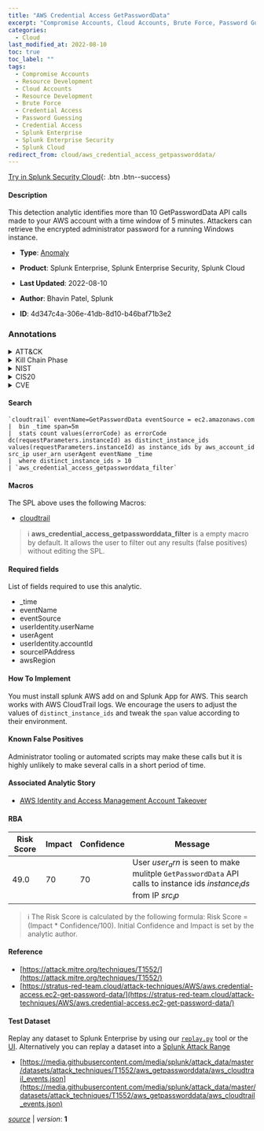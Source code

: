 ```yaml
---
title: "AWS Credential Access GetPasswordData"
excerpt: "Compromise Accounts, Cloud Accounts, Brute Force, Password Guessing"
categories:
  - Cloud
last_modified_at: 2022-08-10
toc: true
toc_label: ""
tags:
  - Compromise Accounts
  - Resource Development
  - Cloud Accounts
  - Resource Development
  - Brute Force
  - Credential Access
  - Password Guessing
  - Credential Access
  - Splunk Enterprise
  - Splunk Enterprise Security
  - Splunk Cloud
redirect_from: cloud/aws_credential_access_getpassworddata/
---
```




[Try in Splunk Security Cloud](https://www.splunk.com/en_us/cyber-security.html){: .btn .btn--success}

#### Description

This detection analytic identifies more than 10 GetPasswordData API calls made to your AWS account with a time window of 5 minutes. Attackers can retrieve the encrypted administrator password for a running Windows instance.

- **Type**: [Anomaly](https://github.com/splunk/security_content/wiki/Detection-Analytic-Types)
- **Product**: Splunk Enterprise, Splunk Enterprise Security, Splunk Cloud

- **Last Updated**: 2022-08-10
- **Author**: Bhavin Patel, Splunk
- **ID**: 4d347c4a-306e-41db-8d10-b46baf71b3e2

### Annotations
<details>
  <summary>ATT&CK</summary>

<div markdown="1">

#### [ATT&CK](https://attack.mitre.org/)

| ID          | Technique   | Tactic         |
| ----------- | ----------- |--------------- |
| [T1586](https://attack.mitre.org/techniques/T1586/) | Compromise Accounts | Resource Development |

| [T1586.003](https://attack.mitre.org/techniques/T1586/003/) | Cloud Accounts | Resource Development |

| [T1110](https://attack.mitre.org/techniques/T1110/) | Brute Force | Credential Access |

| [T1110.001](https://attack.mitre.org/techniques/T1110/001/) | Password Guessing | Credential Access |

</div>
</details>


<details>
  <summary>Kill Chain Phase</summary>

<div markdown="1">

* Exploitation


</div>
</details>


<details>
  <summary>NIST</summary>

<div markdown="1">

* DE.CM



</div>
</details>

<details>
  <summary>CIS20</summary>

<div markdown="1">

* CIS 3
* CIS 5
* CIS 16



</div>
</details>

<details>
  <summary>CVE</summary>

<div markdown="1">


</div>
</details>


#### Search

```
`cloudtrail` eventName=GetPasswordData eventSource = ec2.amazonaws.com 
|  bin _time span=5m 
|  stats count values(errorCode) as errorCode dc(requestParameters.instanceId) as distinct_instance_ids values(requestParameters.instanceId) as instance_ids by aws_account_id src_ip user_arn userAgent eventName _time 
|  where distinct_instance_ids > 10 
| `aws_credential_access_getpassworddata_filter`
```

#### Macros
The SPL above uses the following Macros:
* [cloudtrail](https://github.com/splunk/security_content/blob/develop/macros/cloudtrail.yml)

> :information_source:
> **aws_credential_access_getpassworddata_filter** is a empty macro by default. It allows the user to filter out any results (false positives) without editing the SPL.



#### Required fields
List of fields required to use this analytic.
* _time
* eventName
* eventSource
* userIdentity.userName
* userAgent
* userIdentity.accountId
* sourceIPAddress
* awsRegion



#### How To Implement
You must install splunk AWS add on and Splunk App for AWS. This search works with AWS CloudTrail logs. We encourage the users to adjust the values of `distinct_instance_ids` and tweak the `span` value according to their environment.
#### Known False Positives
Administrator tooling or automated scripts may make these calls but it is highly unlikely to make several calls in a short period of time.

#### Associated Analytic Story
* [AWS Identity and Access Management Account Takeover](/stories/aws_identity_and_access_management_account_takeover)




#### RBA

| Risk Score  | Impact      | Confidence   | Message      |
| ----------- | ----------- |--------------|--------------|
| 49.0 | 70 | 70 | User $user_arn$ is seen to make mulitple `GetPasswordData` API calls to instance ids $instance_ids$ from IP $src_ip$ |


> :information_source:
> The Risk Score is calculated by the following formula: Risk Score = (Impact * Confidence/100). Initial Confidence and Impact is set by the analytic author.


#### Reference

* [https://attack.mitre.org/techniques/T1552/](https://attack.mitre.org/techniques/T1552/)
* [https://stratus-red-team.cloud/attack-techniques/AWS/aws.credential-access.ec2-get-password-data/](https://stratus-red-team.cloud/attack-techniques/AWS/aws.credential-access.ec2-get-password-data/)



#### Test Dataset
Replay any dataset to Splunk Enterprise by using our [`replay.py`](https://github.com/splunk/attack_data#using-replaypy) tool or the [UI](https://github.com/splunk/attack_data#using-ui).
Alternatively you can replay a dataset into a [Splunk Attack Range](https://github.com/splunk/attack_range#replay-dumps-into-attack-range-splunk-server)

* [https://media.githubusercontent.com/media/splunk/attack_data/master/datasets/attack_techniques/T1552/aws_getpassworddata/aws_cloudtrail_events.json](https://media.githubusercontent.com/media/splunk/attack_data/master/datasets/attack_techniques/T1552/aws_getpassworddata/aws_cloudtrail_events.json)



[*source*](https://github.com/splunk/security_content/tree/develop/detections/cloud/aws_credential_access_getpassworddata.yml) \| *version*: **1**